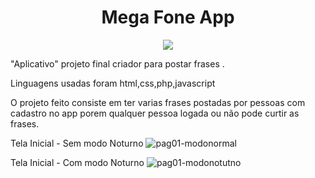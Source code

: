 <h1 align="center">Mega Fone App</h1>
<p align="center">
<img src="http://img.shields.io/static/v1?label=STATUS&message=%20CONCLUIDO&color=GREEN&style=for-the-badge"/>
</p>

"Aplicativo"  projeto final criador para postar frases .

Linguagens usadas foram html,css,php,javascript

O projeto feito consiste em ter varias frases postadas por pessoas com cadastro no app porem qualquer pessoa logada ou não pode curtir as frases.

Tela Inicial - Sem modo Noturno
![pag01-modonormal](https://user-images.githubusercontent.com/97040972/176183082-1e13d648-eff2-4bc5-99c1-f8eb21794a02.JPG)

Tela Inicial - Com modo Noturno
![pag01-modonotutno](https://user-images.githubusercontent.com/97040972/176183230-5914915d-3de2-4dc8-954e-67a32293cc12.JPG)


